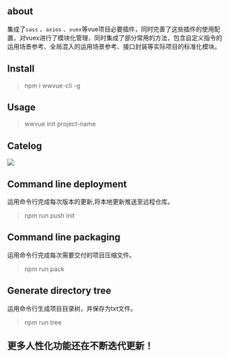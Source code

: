 ## about

集成了`sass` 、`axios` 、`vuex`等vue项目必要插件，同时完善了这些插件的使用配置，对vuex进行了模块化管理，同时集成了部分常用的方法，包含自定义指令的运用场景参考、全局混入的运用场景参考、接口封装等实际项目的标准化模块。

## Install

> npm i wwvue-cli -g

## Usage

> wwvue init project-name

## Catelog

![](https://github.com/vannvan/wvue-cli/blob/master/src/assets/images/Catalog.png?raw=true)



## Command line deployment

运用命令行完成每次版本的更新,将本地更新推送至远程仓库。

> npm run push init

## Command line packaging

运用命令行完成每次需要交付的项目压缩文件。

> npm run pack

## Generate directory tree

运用命令行生成项目目录树，并保存为txt文件。

> npm run tree
## 更多人性化功能还在不断迭代更新！
